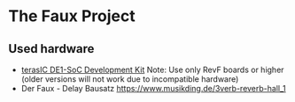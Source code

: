 # The Faux Project

## Used hardware
* [terasIC DE1-SoC Development Kit](https://www.terasic.com.tw/cgi-bin/page/archive.pl?Language=English&No=836)
  Note: Use only RevF boards or higher (older versions will not work due to incompatible hardware)
* Der Faux - Delay Bausatz
  https://www.musikding.de/3verb-reverb-hall_1
